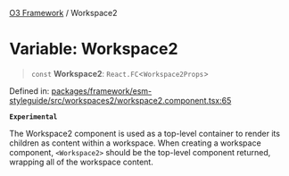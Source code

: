 [O3 Framework](../API.md) / Workspace2

# Variable: Workspace2

> `const` **Workspace2**: `React.FC`\<`Workspace2Props`\>

Defined in: [packages/framework/esm-styleguide/src/workspaces2/workspace2.component.tsx:65](https://github.com/openmrs/openmrs-esm-core/blob/main/packages/framework/esm-styleguide/src/workspaces2/workspace2.component.tsx#L65)

**`Experimental`**

The Workspace2 component is used as a top-level container to render
its children as content within a workspace. When creating a workspace
component, `<Workspace2>` should be the top-level component returned,
wrapping all of the workspace content.
